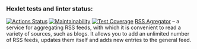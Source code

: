 ### Hexlet tests and linter status:
[![Actions Status](https://github.com/AlLi92/frontend-project-11/actions/workflows/hexlet-check.yml/badge.svg)](https://github.com/AlLi92/frontend-project-11/actions)
[![Maintainability](https://api.codeclimate.com/v1/badges/1470e5e39bfd70827b59/maintainability)](https://codeclimate.com/github/AlLi92/frontend-project-11/maintainability)
[![Test Coverage](https://api.codeclimate.com/v1/badges/1470e5e39bfd70827b59/test_coverage)](https://codeclimate.com/github/AlLi92/frontend-project-11/test_coverage)
[RSS Agregator](https://frontend-project-11-psi-ten.vercel.app/) – a service for aggregating RSS feeds, with which it is convenient to read a variety of sources, such as blogs. It allows you to add an unlimited number of RSS feeds, updates them itself and adds new entries to the general feed.
